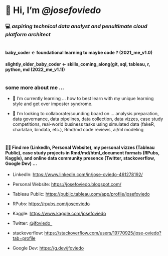 # 👋 Hi, I’m *@josefoviedo*

### 💻 *aspiring technical data analyst and penultimate cloud platform architect*

#

#### baby_coder <- foundational learning to maybe code ? (2021_me_v1.0)

#### slightly_older_baby_coder <- skills_coming_along(git, sql, tableau, r, python, md (2022_me_v1.1))

# 

### some more about me ...

* 🌱 I’m currently learning ... how to best learn with my unique learning style and get over imposter syndrome. 

* 💞️ I’m looking to collaborate/sounding board on ... analysis preparation, data governance, data pipelines, data collection, data vizzes, case study competitions, real-world business tasks using simulated data (fakeR, charlatan, bindata, etc.), Rmd/md code reviews, ai/ml modeling

#

#### 👀🔎 Find me (LinkedIn, Personal Website), my personal vizzes (Tableau Public), case study projects in Rmd/md/html_document formats (RPubs, Kaggle), and online data community presence (Twitter, stackoverflow, Google Dev) ... 


* LinkedIn: https://www.linkedin.com/in/jose-oviedo-461278192/

* Personal Website: https://josefoviedo.blogspot.com/

* Tableau Public: https://public.tableau.com/app/profile/josefoviedo

* RPubs: https://rpubs.com/joseoviedo

* Kaggle: https://www.kaggle.com/josefoviedo

* Twitter: [@jfoviedo_](https://twitter.com/josefoviedo_)

* stackoverflow: https://stackoverflow.com/users/19770925/jose-oviedo?tab=profile

* Google Dev: https://g.dev/jfoviedo
